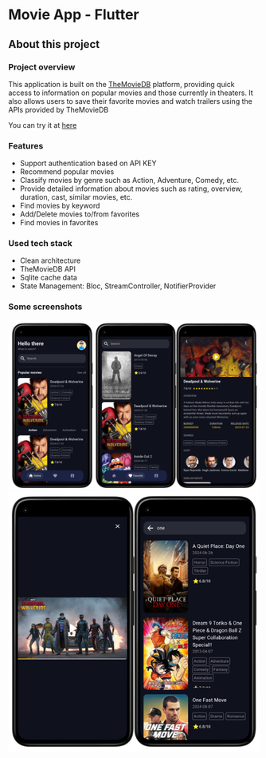 <h1> Movie App - Flutter </h1>
<h2> About this project</h2>
<h3> Project overview</h3>

This application is built on the [TheMovieDB](https://www.themoviedb.org/) platform, providing quick access to information on popular movies and those currently in theaters. It also allows users to save their favorite movies and watch trailers using the APIs provided by TheMovieDB

You can try it at [here](movie_android.apk)

<h3> Features </h3>

- Support authentication based on API KEY
- Recommend popular movies
- Classify movies by genre such as Action, Adventure, Comedy, etc.
- Provide detailed information about movies such as rating, overview, duration, cast, similar movies, etc.
- Find movies by keyword
- Add/Delete movies to/from favorites
- Find movies in favorites

<h3> Used tech stack </h3>

- Clean architecture
- TheMovieDB API
- Sqlite cache data
- State Management: Bloc, StreamController, NotifierProvider

<h3> Some screenshots </h3>

![user](Screenshot/img_1.png)
![user](Screenshot/img_2.png)

